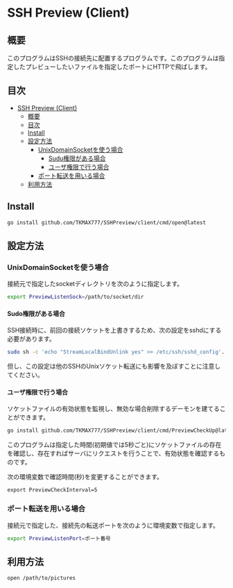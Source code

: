 # SSH Preview (Client)
## 概要
このプログラムはSSHの接続先に配置するプログラムです。このプログラムは指定したプレビューしたいファイルを指定したポートにHTTPで飛ばします。

## 目次
<!-- TOC -->

- [SSH Preview (Client)](#ssh-preview-client)
    - [概要](#概要)
    - [目次](#目次)
    - [Install](#install)
    - [設定方法](#設定方法)
        - [UnixDomainSocketを使う場合](#unixdomainsocketを使う場合)
            - [Sudu権限がある場合](#sudu権限がある場合)
            - [ユーザ権限で行う場合](#ユーザ権限で行う場合)
        - [ポート転送を用いる場合](#ポート転送を用いる場合)
    - [利用方法](#利用方法)

<!-- /TOC -->

## Install

```sh
go install github.com/TKMAX777/SSHPreview/client/cmd/open@latest
```

## 設定方法
### UnixDomainSocketを使う場合
接続元で指定したsocketディレクトリを次のように指定します。

```sh
export PreviewListenSock=/path/to/socket/dir
```


#### Sudo権限がある場合
SSH接続時に、前回の接続ソケットを上書きするため、次の設定をsshdにする必要があります。

```sh
sudo sh -c 'echo "StreamLocalBindUnlink yes" >> /etc/ssh/sshd_config'.
```

但し、この設定は他のSSHのUnixソケット転送にも影響を及ぼすことに注意してください。

#### ユーザ権限で行う場合
ソケットファイルの有効状態を監視し、無効な場合削除するデーモンを建てることができます。

```sh
go install github.com/TKMAX777/SSHPreview/client/cmd/PreviewCheckUp@latest
```

このプログラムは指定した時間(初期値では5秒ごと)にソケットファイルの存在を確認し、存在すればサーバにリクエストを行うことで、有効状態を確認するものです。

次の環境変数で確認時間(秒)を変更することができます。

```
export PreviewCheckInterval=5
```

### ポート転送を用いる場合
接続元で指定した、接続先の転送ポートを次のように環境変数で指定します。

```sh
export PreviewListenPort=ポート番号
```

## 利用方法

```sh
open /path/to/pictures
```
